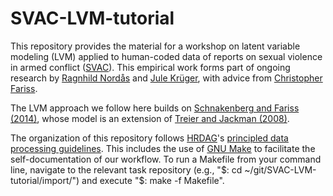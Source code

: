 # SVAC-LVM-tutorial

This repository provides the material for a workshop on latent variable modeling (LVM) applied to human-coded data of reports on sexual violence in armed conflict ([SVAC](http://www.sexualviolencedata.org/)). This empirical work forms part of  ongoing research by [Ragnhild Nordås](https://ragnhildnordas.wordpress.com/) and [Jule Krüger](http://julekrueger.net/), with advice from [Christopher Fariss](http://cfariss.com/). 

The LVM approach we follow here builds on [Schnakenberg and Fariss (2014)](https://www.cambridge.org/core/journals/political-science-research-and-methods/article/dynamic-patterns-of-human-rights-practices/40FCA9B94AD6A616FB15EA04B8EB1997), whose model is an extension of [Treier and Jackman (2008)](https://onlinelibrary.wiley.com/doi/full/10.1111/j.1540-5907.2007.00308.x). 

The organization of this repository follows [HRDAG](https://hrdag.org)'s [principled data processing guidelines](https://hrdag.org/2016/06/14/the-task-is-a-quantum-of-workflow/). This includes the use of [GNU Make](https://www.gnu.org/software/make/) to facilitate the self-documentation of our workflow. To run a Makefile from your command line, navigate to the relevant task repository (e.g., "$: cd ~/git/SVAC-LVM-tutorial/import/") and execute "$: make -f Makefile". 


